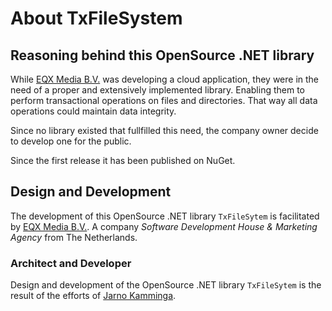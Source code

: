 # About TxFileSystem

## Reasoning behind this OpenSource .NET library
While [EQX Media B.V.](https://www.eqx-media.nl "Visit the website of EQX Media B.V.") was developing a cloud application, they were in the need of a proper and extensively implemented library. Enabling them to perform transactional operations on files and directories. That way all data operations could maintain data integrity.

Since no library existed that fullfilled this need, the company owner decide to develop one for the public.

Since the first release it has been published on NuGet.

## Design and Development
The development of this OpenSource .NET library `TxFileSytem` is facilitated by [EQX Media B.V.](https://www.eqx-media.nl "Visit the website of EQX Media B.V.").
A company *Software Development House & Marketing Agency* from The Netherlands.

### Architect and Developer
Design and development of the OpenSource .NET library `TxFileSytem` is the result of the efforts of [Jarno Kamminga](https://www.linkedin.com/in/jarnokamminga/ "Visit the profile of Jarno Kamminga on LinkedIn").
